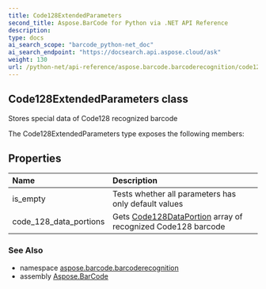 ```yaml
---
title: Code128ExtendedParameters
second_title: Aspose.BarCode for Python via .NET API Reference
description: 
type: docs
ai_search_scope: "barcode_python-net_doc"
ai_search_endpoint: "https://docsearch.api.aspose.cloud/ask"
weight: 130
url: /python-net/api-reference/aspose.barcode.barcoderecognition/code128extendedparameters/
---
```


## Code128ExtendedParameters class

Stores special data of Code128 recognized barcode

The Code128ExtendedParameters type exposes the following members:
## Properties
| Name | Description |
| :- | :- |
|is_empty|Tests whether all parameters has only default values|
|code_128_data_portions|Gets [Code128DataPortion](/barcode/python-net/api-reference/aspose.barcode.barcoderecognition/code128dataportion/) array of recognized Code128 barcode|

### See Also

* namespace [aspose.barcode.barcoderecognition](/barcode/python-net/api-reference/aspose.barcode.barcoderecognition/)
* assembly [Aspose.BarCode](/barcode/python-net/api-reference/)

